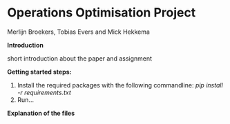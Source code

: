 # Operations Optimisation Project
Merlijn Broekers, 
Tobias Evers and 
Mick Hekkema

**Introduction**

short introduction about the paper and assignment


**Getting started steps:**
1. Install the required packages with the following commandline: _pip install -r requirements.txt_
2. Run...


**Explanation of the files**

